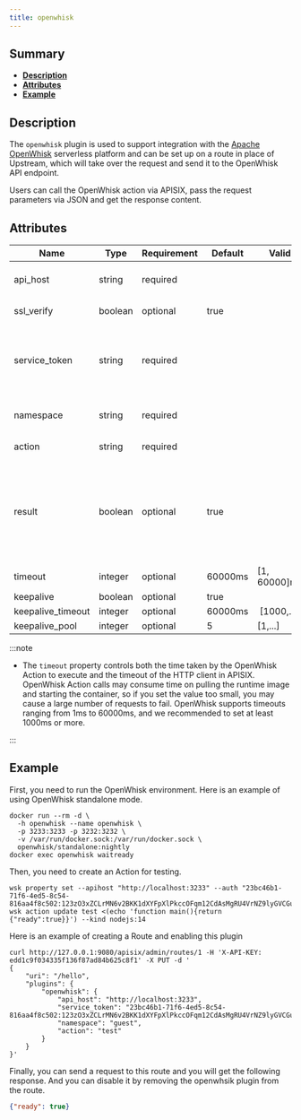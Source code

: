 ```yaml
---
title: openwhisk
---
```


<!--
#
# Licensed to the Apache Software Foundation (ASF) under one or more
# contributor license agreements.  See the NOTICE file distributed with
# this work for additional information regarding copyright ownership.
# The ASF licenses this file to You under the Apache License, Version 2.0
# (the "License"); you may not use this file except in compliance with
# the License.  You may obtain a copy of the License at
#
#     http://www.apache.org/licenses/LICENSE-2.0
#
# Unless required by applicable law or agreed to in writing, software
# distributed under the License is distributed on an "AS IS" BASIS,
# WITHOUT WARRANTIES OR CONDITIONS OF ANY KIND, either express or implied.
# See the License for the specific language governing permissions and
# limitations under the License.
#
-->

## Summary

- [**Description**](#description)
- [**Attributes**](#attributes)
- [**Example**](#example)

## Description

The `openwhisk` plugin is used to support integration with the [Apache OpenWhisk](https://openwhisk.apache.org) serverless platform and can be set up on a route in place of Upstream, which will take over the request and send it to the OpenWhisk API endpoint.

Users can call the OpenWhisk action via APISIX, pass the request parameters via JSON and get the response content.

## Attributes

| Name | Type | Requirement | Default | Valid | Description |
| -- | -- | -- | -- | -- | -- |
| api_host | string | required |   |   | OpenWhisk API host (eg. https://localhost:3233) |
| ssl_verify | boolean | optional | true |   | Whether to verify the certificate |
| service_token | string | required |   |   | OpenWhisk ServiceToken (The format is `xxx:xxx`，Passed through Basic Auth when calling the API) |
| namespace | string | required |   |   | OpenWhisk  Namespace (eg. guest) |
| action | string | required |   |   | OpenWhisk Action (eg. hello) |
| result | boolean | optional | true |   | Whether to get Action metadata (default to execute function and get response; false to get Action metadata but not execute Action, including runtime, function body, restrictions, etc.) |
| timeout | integer | optional | 60000ms | [1, 60000]ms | OpenWhisk Action and HTTP call timeout. |
| keepalive | boolean | optional | true |   | HTTP keepalive |
| keepalive_timeout | integer | optional | 60000ms | [1000,...] | keepalive idle timeout |
| keepalive_pool | integer | optional | 5 | [1,...] | Connection pool limit |

:::note

- The `timeout` property controls both the time taken by the OpenWhisk Action to execute and the timeout of the HTTP client in APISIX. OpenWhisk Action calls may consume time on pulling the runtime image and starting the container, so if you set the value too small, you may cause a large number of requests to fail. OpenWhisk supports timeouts ranging from 1ms to 60000ms, and we recommended to set at least 1000ms or more.

:::

## Example

First, you need to run the OpenWhisk environment. Here is an example of using OpenWhisk standalone mode.

```shell
docker run --rm -d \
  -h openwhisk --name openwhisk \
  -p 3233:3233 -p 3232:3232 \
  -v /var/run/docker.sock:/var/run/docker.sock \
  openwhisk/standalone:nightly
docker exec openwhisk waitready
```

Then, you need to create an Action for testing.

```shell
wsk property set --apihost "http://localhost:3233" --auth "23bc46b1-71f6-4ed5-8c54-816aa4f8c502:123zO3xZCLrMN6v2BKK1dXYFpXlPkccOFqm12CdAsMgRU4VrNZ9lyGVCGuMDGIwP"
wsk action update test <(echo 'function main(){return {"ready":true}}') --kind nodejs:14
```

Here is an example of creating a Route and enabling this plugin

```shell
curl http://127.0.0.1:9080/apisix/admin/routes/1 -H 'X-API-KEY: edd1c9f034335f136f87ad84b625c8f1' -X PUT -d '
{
    "uri": "/hello",
    "plugins": {
        "openwhisk": {
            "api_host": "http://localhost:3233",
            "service_token": "23bc46b1-71f6-4ed5-8c54-816aa4f8c502:123zO3xZCLrMN6v2BKK1dXYFpXlPkccOFqm12CdAsMgRU4VrNZ9lyGVCGuMDGIwP",
            "namespace": "guest",
            "action": "test"
        }
    }
}'
```

Finally, you can send a request to this route and you will get the following response. And you can disable it by removing the openwhsik plugin from the route.

```json
{"ready": true}
```
